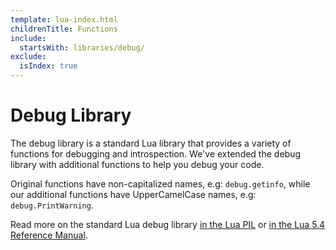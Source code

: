 ```yaml
---
template: lua-index.html
childrenTitle: Functions
include:
  startsWith: libraries/debug/
exclude:
  isIndex: true
---
```


# Debug Library

The debug library is a standard Lua library that provides a variety of functions
for debugging and introspection. We've extended the debug library with additional
functions to help you debug your code.

Original functions have non-capitalized names, e.g: `debug.getinfo`, while our
additional functions have UpperCamelCase names, e.g: `debug.PrintWarning`.

Read more on the standard Lua debug library [in the Lua PIL](https://www.lua.org/pil/23.html)
or [in the Lua 5.4 Reference Manual](https://www.lua.org/manual/5.4/manual.html#6.10).
